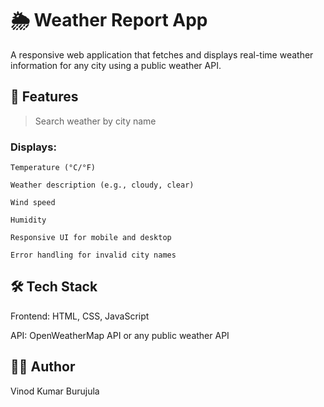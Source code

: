 # 🌦️ Weather Report App 

A responsive web application that fetches and displays real-time weather information for any city using a public weather API.

## 🚀 Features

>Search weather by city name

### Displays: 
    Temperature (°C/°F)

    Weather description (e.g., cloudy, clear)

    Wind speed

    Humidity

    Responsive UI for mobile and desktop

    Error handling for invalid city names

## 🛠️ Tech Stack

Frontend: HTML, CSS, JavaScript

API: OpenWeatherMap API or any public weather API


## 🧑‍💻 Author

Vinod Kumar Burujula

